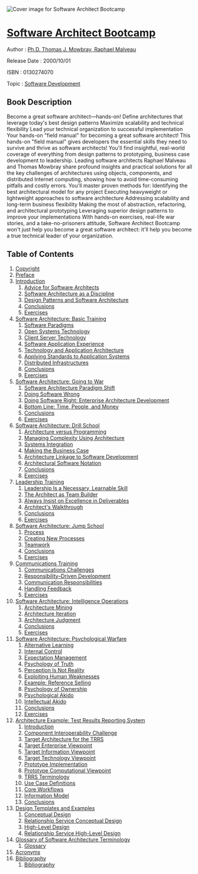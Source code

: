 ![Cover image for Software Architect Bootcamp](https://imgdetail.ebookreading.net/cover/cover/software_development/EB0130274070.jpg)

[Software Architect Bootcamp](https://ebookreading.net/view/book/Software+Architect+Bootcamp-EB0130274070_1.html "Software Architect Bootcamp")
====================================================================================================================

Author : [Ph.D. Thomas J. Mowbray](https://ebookreading.net/search/author/Ph.D.+Thomas+J.+Mowbray),[ Raphael Malveau](https://ebookreading.net/search/author/+Raphael+Malveau)

Release Date : 2000/10/01

ISBN : 0130274070

Topic : [Software Development](https://ebookreading.net/search/category/software-development)

Book Description
-----------------

Become a great software architect—hands-on!
Define architectures that leverage today's best design patterns
Maximize scalability and technical flexibility
Lead your technical organization to successful implementation
Your hands-on "field manual" for becoming a great software architect!
This hands-on "field manual" gives developers the essential skills they need to survive and thrive as software architects! You'll find insightful, real-world coverage of everything from design patterns to prototyping, business case development to leadership.
Leading software architects Raphael Malveau and Thomas Mowbray share profound insights and practical solutions for all the key challenges of architectures using objects, components, and distributed Internet computing, showing how to avoid time-consuming pitfalls and costly errors. You'll master proven methods for:
Identifying the best architectural model for any project
Executing heavyweight or lightweight approaches to software architecture
Addressing scalability and long-term business flexibility
Making the most of abstraction, refactoring, and architectural prototyping
Leveraging superior design patterns to improve your implementations
With hands-on exercises, real-life war stories, and a take-no-prisoners attitude, Software Architect Bootcamp won't just help you become a great software architect: it'll help you become a true technical leader of your organization.
              
Table of Contents
-----------------

1. [Copyright](https://ebookreading.net/view/book/Software+Architect+Bootcamp-EB0130274070_1.html)
1. [Preface](https://ebookreading.net/view/book/Software+Architect+Bootcamp-EB0130274070_2.html)
1. [Introduction](https://ebookreading.net/view/book/Software+Architect+Bootcamp-EB0130274070_3.html)
    1. [Advice for Software Architects](https://ebookreading.net/view/book/Software+Architect+Bootcamp-EB0130274070_4.html)
    1. [Software Architecture as a Discipline](https://ebookreading.net/view/book/Software+Architect+Bootcamp-EB0130274070_5.html)
    1. [Design Patterns and Software Architecture](https://ebookreading.net/view/book/Software+Architect+Bootcamp-EB0130274070_6.html)
    1. [Conclusions](https://ebookreading.net/view/book/Software+Architect+Bootcamp-EB0130274070_7.html)
    1. [Exercises](https://ebookreading.net/view/book/Software+Architect+Bootcamp-EB0130274070_8.html)
1. [Software Architecture: Basic Training](https://ebookreading.net/view/book/Software+Architect+Bootcamp-EB0130274070_9.html)
    1. [Software Paradigms](https://ebookreading.net/view/book/Software+Architect+Bootcamp-EB0130274070_10.html)
    1. [Open Systems Technology](https://ebookreading.net/view/book/Software+Architect+Bootcamp-EB0130274070_11.html)
    1. [Client Server Technology](https://ebookreading.net/view/book/Software+Architect+Bootcamp-EB0130274070_12.html)
    1. [Software Application Experience](https://ebookreading.net/view/book/Software+Architect+Bootcamp-EB0130274070_13.html)
    1. [Technology and Application Architecture](https://ebookreading.net/view/book/Software+Architect+Bootcamp-EB0130274070_14.html)
    1. [Applying Standards to Application Systems](https://ebookreading.net/view/book/Software+Architect+Bootcamp-EB0130274070_15.html)
    1. [Distributed Infrastructures](https://ebookreading.net/view/book/Software+Architect+Bootcamp-EB0130274070_16.html)
    1. [Conclusions](https://ebookreading.net/view/book/Software+Architect+Bootcamp-EB0130274070_17.html)
    1. [Exercises](https://ebookreading.net/view/book/Software+Architect+Bootcamp-EB0130274070_18.html)
1. [Software Architecture: Going to War](https://ebookreading.net/view/book/Software+Architect+Bootcamp-EB0130274070_19.html)
    1. [Software Architecture Paradigm Shift](https://ebookreading.net/view/book/Software+Architect+Bootcamp-EB0130274070_20.html)
    1. [Doing Software Wrong](https://ebookreading.net/view/book/Software+Architect+Bootcamp-EB0130274070_21.html)
    1. [Doing Software Right: Enterprise Architecture Development](https://ebookreading.net/view/book/Software+Architect+Bootcamp-EB0130274070_22.html)
    1. [Bottom Line: Time, People, and Money](https://ebookreading.net/view/book/Software+Architect+Bootcamp-EB0130274070_23.html)
    1. [Conclusions](https://ebookreading.net/view/book/Software+Architect+Bootcamp-EB0130274070_24.html)
    1. [Exercises](https://ebookreading.net/view/book/Software+Architect+Bootcamp-EB0130274070_25.html)
1. [Software Architecture: Drill School](https://ebookreading.net/view/book/Software+Architect+Bootcamp-EB0130274070_26.html)
    1. [Architecture versus Programming](https://ebookreading.net/view/book/Software+Architect+Bootcamp-EB0130274070_27.html)
    1. [Managing Complexity Using Architecture](https://ebookreading.net/view/book/Software+Architect+Bootcamp-EB0130274070_28.html)
    1. [Systems Integration](https://ebookreading.net/view/book/Software+Architect+Bootcamp-EB0130274070_29.html)
    1. [Making the Business Case](https://ebookreading.net/view/book/Software+Architect+Bootcamp-EB0130274070_30.html)
    1. [Architecture Linkage to Software Development](https://ebookreading.net/view/book/Software+Architect+Bootcamp-EB0130274070_31.html)
    1. [Architectural Software Notation](https://ebookreading.net/view/book/Software+Architect+Bootcamp-EB0130274070_32.html)
    1. [Conclusions](https://ebookreading.net/view/book/Software+Architect+Bootcamp-EB0130274070_33.html)
    1. [Exercises](https://ebookreading.net/view/book/Software+Architect+Bootcamp-EB0130274070_34.html)
1. [Leadership Training](https://ebookreading.net/view/book/Software+Architect+Bootcamp-EB0130274070_35.html)
    1. [Leadership Is a Necessary, Learnable Skill](https://ebookreading.net/view/book/Software+Architect+Bootcamp-EB0130274070_36.html)
    1. [The Architect as Team Builder](https://ebookreading.net/view/book/Software+Architect+Bootcamp-EB0130274070_37.html)
    1. [Always Insist on Excellence in Deliverables](https://ebookreading.net/view/book/Software+Architect+Bootcamp-EB0130274070_38.html)
    1. [Architect&#39;s Walkthrough](https://ebookreading.net/view/book/Software+Architect+Bootcamp-EB0130274070_39.html)
    1. [Conclusions](https://ebookreading.net/view/book/Software+Architect+Bootcamp-EB0130274070_40.html)
    1. [Exercises](https://ebookreading.net/view/book/Software+Architect+Bootcamp-EB0130274070_41.html)
1. [Software Architecture: Jump School](https://ebookreading.net/view/book/Software+Architect+Bootcamp-EB0130274070_42.html)
    1. [Process](https://ebookreading.net/view/book/Software+Architect+Bootcamp-EB0130274070_43.html)
    1. [Creating New Processes](https://ebookreading.net/view/book/Software+Architect+Bootcamp-EB0130274070_44.html)
    1. [Teamwork](https://ebookreading.net/view/book/Software+Architect+Bootcamp-EB0130274070_45.html)
    1. [Conclusions](https://ebookreading.net/view/book/Software+Architect+Bootcamp-EB0130274070_46.html)
    1. [Exercises](https://ebookreading.net/view/book/Software+Architect+Bootcamp-EB0130274070_47.html)
1. [Communications Training](https://ebookreading.net/view/book/Software+Architect+Bootcamp-EB0130274070_48.html)
    1. [Communications Challenges](https://ebookreading.net/view/book/Software+Architect+Bootcamp-EB0130274070_49.html)
    1. [Responsibility–Driven Development](https://ebookreading.net/view/book/Software+Architect+Bootcamp-EB0130274070_50.html)
    1. [Communication Responsibilities](https://ebookreading.net/view/book/Software+Architect+Bootcamp-EB0130274070_51.html)
    1. [Handling Feedback](https://ebookreading.net/view/book/Software+Architect+Bootcamp-EB0130274070_52.html)
    1. [Exercises](https://ebookreading.net/view/book/Software+Architect+Bootcamp-EB0130274070_53.html)
1. [Software Architecture: Intelligence Operations](https://ebookreading.net/view/book/Software+Architect+Bootcamp-EB0130274070_54.html)
    1. [Architecture Mining](https://ebookreading.net/view/book/Software+Architect+Bootcamp-EB0130274070_55.html)
    1. [Architecture Iteration](https://ebookreading.net/view/book/Software+Architect+Bootcamp-EB0130274070_56.html)
    1. [Architecture Judgment](https://ebookreading.net/view/book/Software+Architect+Bootcamp-EB0130274070_57.html)
    1. [Conclusions](https://ebookreading.net/view/book/Software+Architect+Bootcamp-EB0130274070_58.html)
    1. [Exercises](https://ebookreading.net/view/book/Software+Architect+Bootcamp-EB0130274070_59.html)
1. [Software Architecture: Psychological Warfare](https://ebookreading.net/view/book/Software+Architect+Bootcamp-EB0130274070_60.html)
    1. [Alternative Learning](https://ebookreading.net/view/book/Software+Architect+Bootcamp-EB0130274070_61.html)
    1. [Internal Control](https://ebookreading.net/view/book/Software+Architect+Bootcamp-EB0130274070_62.html)
    1. [Expectation Management](https://ebookreading.net/view/book/Software+Architect+Bootcamp-EB0130274070_63.html)
    1. [Psychology of Truth](https://ebookreading.net/view/book/Software+Architect+Bootcamp-EB0130274070_64.html)
    1. [Perception Is Not Reality](https://ebookreading.net/view/book/Software+Architect+Bootcamp-EB0130274070_65.html)
    1. [Exploiting Human Weaknesses](https://ebookreading.net/view/book/Software+Architect+Bootcamp-EB0130274070_66.html)
    1. [Example: Reference Selling](https://ebookreading.net/view/book/Software+Architect+Bootcamp-EB0130274070_67.html)
    1. [Psychology of Ownership](https://ebookreading.net/view/book/Software+Architect+Bootcamp-EB0130274070_68.html)
    1. [Psychological Akido](https://ebookreading.net/view/book/Software+Architect+Bootcamp-EB0130274070_69.html)
    1. [Intellectual Akido](https://ebookreading.net/view/book/Software+Architect+Bootcamp-EB0130274070_70.html)
    1. [Conclusions](https://ebookreading.net/view/book/Software+Architect+Bootcamp-EB0130274070_71.html)
    1. [Exercises](https://ebookreading.net/view/book/Software+Architect+Bootcamp-EB0130274070_72.html)
1. [Architecture Example: Test Results Reporting System](https://ebookreading.net/view/book/Software+Architect+Bootcamp-EB0130274070_73.html)
    1. [Introduction](https://ebookreading.net/view/book/Software+Architect+Bootcamp-EB0130274070_74.html)
    1. [Component Interoperability Challenge](https://ebookreading.net/view/book/Software+Architect+Bootcamp-EB0130274070_75.html)
    1. [Target Architecture for the TRRS](https://ebookreading.net/view/book/Software+Architect+Bootcamp-EB0130274070_76.html)
    1. [Target Enterprise Viewpoint](https://ebookreading.net/view/book/Software+Architect+Bootcamp-EB0130274070_77.html)
    1. [Target Information Viewpoint](https://ebookreading.net/view/book/Software+Architect+Bootcamp-EB0130274070_78.html)
    1. [Target Technology Viewpoint](https://ebookreading.net/view/book/Software+Architect+Bootcamp-EB0130274070_79.html)
    1. [Prototype Implementation](https://ebookreading.net/view/book/Software+Architect+Bootcamp-EB0130274070_80.html)
    1. [Prototype Computational Viewpoint](https://ebookreading.net/view/book/Software+Architect+Bootcamp-EB0130274070_81.html)
    1. [TRRS Terminology](https://ebookreading.net/view/book/Software+Architect+Bootcamp-EB0130274070_82.html)
    1. [Use Case Definitions](https://ebookreading.net/view/book/Software+Architect+Bootcamp-EB0130274070_83.html)
    1. [Core Workflows](https://ebookreading.net/view/book/Software+Architect+Bootcamp-EB0130274070_84.html)
    1. [Information Model](https://ebookreading.net/view/book/Software+Architect+Bootcamp-EB0130274070_86.html)
    1. [Conclusions](https://ebookreading.net/view/book/Software+Architect+Bootcamp-EB0130274070_0.html)
1. [Design Templates and Examples](https://ebookreading.net/view/book/Software+Architect+Bootcamp-EB0130274070_87.html)
    1. [Conceptual Design](https://ebookreading.net/view/book/Software+Architect+Bootcamp-EB0130274070_88.html)
    1. [Relationship Service Conceptual Design](https://ebookreading.net/view/book/Software+Architect+Bootcamp-EB0130274070_89.html)
    1. [High-Level Design](https://ebookreading.net/view/book/Software+Architect+Bootcamp-EB0130274070_90.html)
    1. [Relationship Service High-Level Design](https://ebookreading.net/view/book/Software+Architect+Bootcamp-EB0130274070_91.html)
1. [Glossary of Software Architecture Terminology](https://ebookreading.net/view/book/Software+Architect+Bootcamp-EB0130274070_92.html)
    1. [Glossary](https://ebookreading.net/view/book/Software+Architect+Bootcamp-EB0130274070_93.html)
1. [Acronyms](https://ebookreading.net/view/book/Software+Architect+Bootcamp-EB0130274070_94.html)
1. [Bibliography](https://ebookreading.net/view/book/Software+Architect+Bootcamp-EB0130274070_95.html)
    1. [Bibliography](https://ebookreading.net/view/book/Software+Architect+Bootcamp-EB0130274070_96.html)
